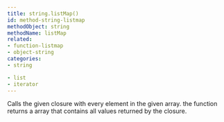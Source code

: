 ```yaml
---
title: string.listMap()
id: method-string-listmap
methodObject: string
methodName: listMap
related:
- function-listmap
- object-string
categories:
- string

- list
- iterator
---
```


Calls the given closure with every element in the given array.
		the function returns a array that contains all values returned by the closure.